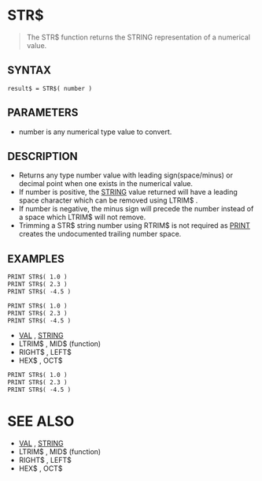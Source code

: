 # STR$
> The STR$ function returns the STRING representation of a numerical value.

## SYNTAX
`result$ = STR$( number )`

## PARAMETERS
* number is any numerical type value to convert.


## DESCRIPTION
* Returns any type number value with leading sign(space/minus) or decimal point when one exists in the numerical value.
* If number is positive, the [STRING](STRING.md) value returned will have a leading space character which can be removed using LTRIM$ .
* If number is negative, the minus sign will precede the number instead of a space which LTRIM$ will not remove.
* Trimming a STR$ string number using RTRIM$ is not required as [PRINT](PRINT.md) creates the undocumented trailing number space.


## EXAMPLES

```vb
PRINT STR$( 1.0 )
PRINT STR$( 2.3 )
PRINT STR$( -4.5 )
```


```vb
PRINT STR$( 1.0 )
PRINT STR$( 2.3 )
PRINT STR$( -4.5 )
```

* [VAL](VAL.md) , [STRING](STRING.md)
* LTRIM$ , MID$ (function)
* RIGHT$ , LEFT$
* HEX$ , OCT$

```vb
PRINT STR$( 1.0 )
PRINT STR$( 2.3 )
PRINT STR$( -4.5 )
```



# SEE ALSO
* [VAL](VAL.md) , [STRING](STRING.md)
* LTRIM$ , MID$ (function)
* RIGHT$ , LEFT$
* HEX$ , OCT$

